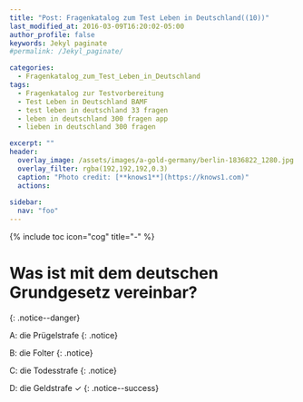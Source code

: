 ```yaml
---
title: "Post: Fragenkatalog zum Test Leben in Deutschland((10))"
last_modified_at: 2016-03-09T16:20:02-05:00
author_profile: false
keywords: Jekyl paginate
#permalink: /Jekyl_paginate/

categories:
  - Fragenkatalog_zum_Test_Leben_in_Deutschland 
tags:
  - Fragenkatalog zur Testvorbereitung
  - Test Leben in Deutschland BAMF
  - test leben in deutschland 33 fragen
  - leben in deutschland 300 fragen app
  - lieben in deutschland 300 fragen

excerpt: ""
header:
  overlay_image: /assets/images/a-gold-germany/berlin-1836822_1280.jpg
  overlay_filter: rgba(192,192,192,0.3)
  caption: "Photo credit: [**knows1**](https://knows1.com)"
  actions:
    
sidebar:
  nav: "foo"
---
```


{% include toc icon="cog" title="-" %}

# Was ist mit dem deutschen Grundgesetz vereinbar?
{: .notice--danger}

A: die Prügelstrafe
 {: .notice}

B: die Folter
 {: .notice}

C: die Todesstrafe
 {: .notice}

D: die Geldstrafe ✓
{: .notice--success}
